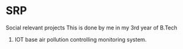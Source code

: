 # SRP
Social relevant projects
This is done by me in my 3rd year of B.Tech
1. IOT base air pollution controlling monitoring system.
